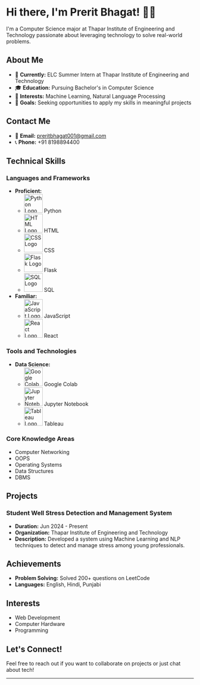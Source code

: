 # Hi there, I'm Prerit Bhagat! 👋🏼

I'm a Computer Science major at Thapar Institute of Engineering and Technology passionate about leveraging technology to solve real-world problems.

## About Me

- 🔭 **Currently:** ELC Summer Intern at Thapar Institute of Engineering and Technology
- 🎓 **Education:** Pursuing Bachelor's in Computer Science
- 🌱 **Interests:** Machine Learning, Natural Language Processing
- 💼 **Goals:** Seeking opportunities to apply my skills in meaningful projects

## Contact Me

- 📧 **Email:** [preritbhagat001@gmail.com](mailto:preritbhagat001@gmail.com)
- 📞 **Phone:** +91 8198894400

## Technical Skills

### Languages and Frameworks
- **Proficient:**
  - <img src="https://www.python.org/community/logos/python-logo-master-v3-TM.png" alt="Python Logo" width="50"/> Python
  - <img src="https://upload.wikimedia.org/wikipedia/commons/6/6a/HTML5_logo_and_wordmark.svg" alt="HTML Logo" width="50"/> HTML
  - <img src="https://upload.wikimedia.org/wikipedia/commons/6/62/CSS3_logo_and_wordmark.svg" alt="CSS Logo" width="50"/> CSS
  - <img src="https://flask.palletsprojects.com/_images/flask-logo.png" alt="Flask Logo" width="50"/> Flask
  - <img src="https://upload.wikimedia.org/wikipedia/commons/thumb/3/36/SQL_Logo.svg/800px-SQL_Logo.svg.png" alt="SQL Logo" width="50"/> SQL
- **Familiar:**
  - <img src="https://upload.wikimedia.org/wikipedia/commons/6/6a/JavaScript-logo.png" alt="JavaScript Logo" width="50"/> JavaScript
  - <img src="https://reactjs.org/logo-og.png" alt="React Logo" width="50"/> React

### Tools and Technologies
- **Data Science:**
  - <img src="https://colab.research.google.com/img/colab_favicon_32px.png" alt="Google Colab Logo" width="50"/> Google Colab
  - <img src="https://jupyter.org/assets/main-logo.svg" alt="Jupyter Notebook Logo" width="50"/> Jupyter Notebook
  - <img src="https://www.tableau.com/sites/default/files/pages/tableau_logo_2019.png" alt="Tableau Logo" width="50"/> Tableau

### Core Knowledge Areas
- Computer Networking
- OOPS
- Operating Systems
- Data Structures
- DBMS

## Projects

### Student Well Stress Detection and Management System
- **Duration:** Jun 2024 - Present
- **Organization:** Thapar Institute of Engineering and Technology
- **Description:** Developed a system using Machine Learning and NLP techniques to detect and manage stress among young professionals.

## Achievements

- **Problem Solving:** Solved 200+ questions on LeetCode
- **Languages:** English, Hindi, Punjabi

## Interests

- Web Development
- Computer Hardware
- Programming

## Let's Connect!

Feel free to reach out if you want to collaborate on projects or just chat about tech!

---
